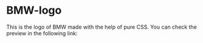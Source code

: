 # BMW-logo
This is the logo of BMW made with the help of pure CSS. You can check the preview in the following link:
